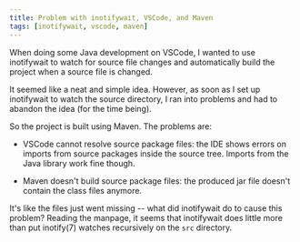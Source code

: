 ```yaml
---
title: Problem with inotifywait, VSCode, and Maven
tags: [inotifywait, vscode, maven]
---
```


When doing some Java development on VSCode, I wanted to use inotifywait to watch for source file changes and automatically build the project when a source file is changed.

It seemed like a neat and simple idea. However, as soon as I set up inotifywait to watch the source directory, I ran into problems and had to abandon the idea (for the time being).

<!-- truncate -->

So the project is built using Maven. The problems are:

- VSCode cannot resolve source package files: the IDE shows errors on imports from source packages inside the source tree. Imports from the Java library work fine though.

- Maven doesn't build source package files: the produced jar file doesn't contain the class files anymore.

It's like the files just went missing -- what did inotifywait do to cause this problem? Reading the manpage, it seems that inotifywait does little more than put inotify(7) watches recursively on the `src` directory.

